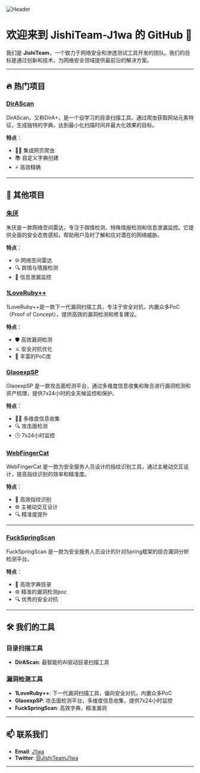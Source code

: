 ![Header](https://example.com/header.png)

# 欢迎来到 JishiTeam-J1wa 的 GitHub 👋

我们是 **JishiTeam**，一个致力于网络安全和渗透测试工具开发的团队。我们的目标是通过创新和技术，为网络安全领域提供最前沿的解决方案。

---

## 🔥 热门项目

### [DirAScan](https://github.com/JishiTeam-J1wa/DirAScan)
DirAScan，又称DirA+，是一个自学习的目录扫描工具。通过爬虫获取网站元素特征，生成独特的字典，达到最小化扫描时间并最大化效果的目标。


**特点**：
- 🕵️‍♂️ 集成网页爬虫
- 📚 自定义字典创建
- ⚡ 高效精确

---

## 🌟 其他项目

### [朱厌](https://github.com/JishiTeam-J1wa/ZhuYan)
朱厌是一款网络空间雷达，专注于舆情检测、特殊情报检测和信息泄漏监控。它提供全面的安全态势感知，帮助用户及时了解和应对潜在的网络威胁。


**特点**：
- 🌐 网络空间雷达
- 🔍 舆情与情报检测
- 🔐 信息泄漏监控

### [1LoveRuby++](https://github.com/JishiTeam-J1wa/1LoveRuby-)
1LoveRuby++是一款下一代漏洞扫描工具，专注于安全对抗，内置众多PoC（Proof of Concept），提供高效的漏洞检测和修复建议。

**特点**：
- 🛡️ 高效漏洞检测
- ⚔️ 安全对抗优化
- 📄 丰富的PoC库

### [GlaoexpSP](https://github.com/JishiTeam-J1wa/GlaoexpSP)
GlaoexpSP 是一款攻击面检测平台，通过多维度信息收集和聚合进行漏洞检测和资产梳理，提供7x24小时的全天候监控和保护。


**特点**：
- 🕵️‍♂️ 多维度信息收集
- 🔍 攻击面检测
- 🕒 7x24小时监控

### [WebFingerCat](https://github.com/JishiTeam-J1wa/WebFingerCat)
WebFingerCat 是一款为安全服务人员设计的指纹识别工具，通过主被动交互设计，提高指纹识别的效率和精准度。


**特点**：
- 🐾 高效指纹识别
- ⚙️ 主被动交互设计
- 🔍 精准度提升

---
### [FuckSpringScan](https://github.com/JishiTeam-J1wa/FuckSpringScan)
FuckSpringScan 是一款为安全服务人员设计的针对Spring框架的综合漏洞分析检测平台。


**特点**：
- 🐾 高效字典目录
- ⚙️ 精准的漏洞检测poc
- 🔍 优秀的安全对抗

---
## 🛠️ 我们的工具

### 目录扫描工具
- **DirAScan**: 最智能的AI驱动目录扫描工具

### 漏洞检测工具
- **1LoveRuby++**: 下一代漏洞扫描工具，偏向安全对抗，内置众多PoC
- **GlaoexpSP**: 攻击面检测平台，多维度信息收集，提供7x24小时监控
- **FuckSpringScan**: 高效字典，精准漏洞
---

## 📫 联系我们

- **Email**: [J1wa]([test@tes.com](https://www.baidu.com))
- **Twitter**: [@JishiTeamJ1wa](https://www.baidu.com)

---


